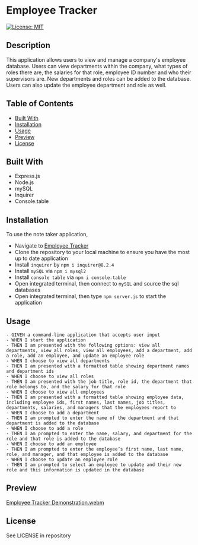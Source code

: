 # Employee Tracker
[![License: MIT](https://img.shields.io/badge/License-MIT-yellow.svg)](https://opensource.org/licenses/MIT)  

## Description

This application allows users to view and manage a company's employee database. Users can view departments within the company, what types of roles there are, the salaries for that role, employee ID number and who their supervisors are. New departments and roles can be added to the database. Users can also update the employee department and role as well.

## Table of Contents

- [Built With](#built-with)
- [Installation](#installation)
- [Usage](#usage)
- [Preview](#preview)
- [License](#license)

## Built With

- Express.js
- Node.js
- mySQL
- Inquirer
- Console.table

## Installation

To use the note taker application,
- Navigate to [Employee Tracker](https://github.com/devkjoon/employee-tracker)
- Clone the repository to your local machine to ensure you have the most up to date application
- Install `inquirer` by `npm i inquirer@8.2.4`
- Install `mySQL` via `npm i mysql2`
- Install `console table` via `npm i console.table`
- Open integrated terminal, then connect to `mySQL` and source the sql databases
- Open integrated terminal, then type `npm server.js` to start the application

## Usage

```
- GIVEN a command-line application that accepts user input
- WHEN I start the application
- THEN I am presented with the following options: view all departments, view all roles, view all employees, add a department, add a role, add an employee, and update an employee role
- WHEN I choose to view all departments
- THEN I am presented with a formatted table showing department names and department ids
- WHEN I choose to view all roles
- THEN I am presented with the job title, role id, the department that role belongs to, and the salary for that role
- WHEN I choose to view all employees
- THEN I am presented with a formatted table showing employee data, including employee ids, first names, last names, job titles, departments, salaries, and managers that the employees report to
- WHEN I choose to add a department
- THEN I am prompted to enter the name of the department and that department is added to the database
- WHEN I choose to add a role
- THEN I am prompted to enter the name, salary, and department for the role and that role is added to the database
- WHEN I choose to add an employee
- THEN I am prompted to enter the employee’s first name, last name, role, and manager, and that employee is added to the database
- WHEN I choose to update an employee role
- THEN I am prompted to select an employee to update and their new role and this information is updated in the database 
```

## Preview 

[Employee Tracker Demonstration.webm](https://user-images.githubusercontent.com/114375310/211650520-5791ebf4-8303-4250-8822-fba5a34d899d.webm)

## License

See LICENSE in repository
